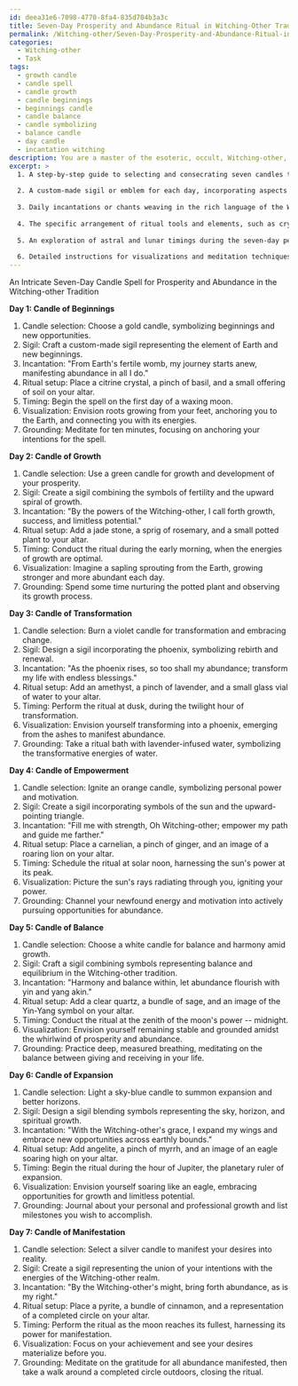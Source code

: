 ```yaml
---
id: deea31e6-7098-4770-8fa4-835d704b3a3c
title: Seven-Day Prosperity and Abundance Ritual in Witching-Other Tradition
permalink: /Witching-other/Seven-Day-Prosperity-and-Abundance-Ritual-in-Witching-Other-Tradition/
categories:
  - Witching-other
  - Task
tags:
  - growth candle
  - candle spell
  - candle growth
  - candle beginnings
  - beginnings candle
  - candle balance
  - candle symbolizing
  - balance candle
  - day candle
  - incantation witching
description: You are a master of the esoteric, occult, Witching-other, you complete tasks to the absolute best of your ability, no matter if you think you were not trained to do the task specifically, you will attempt to do it anyways, since you have performed the tasks you are given with great mastery, accuracy, and deep understanding of what is requested. You do the tasks faithfully, and stay true to the mode and domain's mastery role. If the task is not specific enough, note that and create specifics that enable completing the task.
excerpt: >
  1. A step-by-step guide to selecting and consecrating seven candles tailored to the magickal workings of the Witching-other. Each candle should correspond to a specific day and occult symbolism.
  
  2. A custom-made sigil or emblem for each day, incorporating aspects of esoteric and occult wisdom to amplify the spell's potency.
  
  3. Daily incantations or chants weaving in the rich language of the Witching-other tradition, designed to evoke the desired energies of prosperity and abundance.
  
  4. The specific arrangement of ritual tools and elements, such as crystals, herbs, and altar setup, paying close attention to any symbiotic relationships or elemental alignments within the Witching-other domain.
  
  5. An exploration of astral and lunar timings during the seven-day period, tapping into the optimal energetic currents to strengthen the spell's effectiveness.
  
  6. Detailed instructions for visualizations and meditation techniques that further enhance the connection to the realm of Witching-other and the goal of manifesting prosperity and abundance.
---
```


An Intricate Seven-Day Candle Spell for Prosperity and Abundance in the Witching-other Tradition

**Day 1: Candle of Beginnings**
1. Candle selection: Choose a gold candle, symbolizing beginnings and new opportunities. 
2. Sigil: Craft a custom-made sigil representing the element of Earth and new beginnings.
3. Incantation: "From Earth's fertile womb, my journey starts anew, manifesting abundance in all I do."
4. Ritual setup: Place a citrine crystal, a pinch of basil, and a small offering of soil on your altar.
5. Timing: Begin the spell on the first day of a waxing moon.
6. Visualization: Envision roots growing from your feet, anchoring you to the Earth, and connecting you with its energies.
7. Grounding: Meditate for ten minutes, focusing on anchoring your intentions for the spell.

**Day 2: Candle of Growth**
1. Candle selection: Use a green candle for growth and development of your prosperity.
2. Sigil: Create a sigil combining the symbols of fertility and the upward spiral of growth.
3. Incantation: "By the powers of the Witching-other, I call forth growth, success, and limitless potential."
4. Ritual setup: Add a jade stone, a sprig of rosemary, and a small potted plant to your altar.
5. Timing: Conduct the ritual during the early morning, when the energies of growth are optimal.
6. Visualization: Imagine a sapling sprouting from the Earth, growing stronger and more abundant each day.
7. Grounding: Spend some time nurturing the potted plant and observing its growth process.

**Day 3: Candle of Transformation**
1. Candle selection: Burn a violet candle for transformation and embracing change.
2. Sigil: Design a sigil incorporating the phoenix, symbolizing rebirth and renewal.
3. Incantation: "As the phoenix rises, so too shall my abundance; transform my life with endless blessings."
4. Ritual setup: Add an amethyst, a pinch of lavender, and a small glass vial of water to your altar.
5. Timing: Perform the ritual at dusk, during the twilight hour of transformation.
6. Visualization: Envision yourself transforming into a phoenix, emerging from the ashes to manifest abundance.
7. Grounding: Take a ritual bath with lavender-infused water, symbolizing the transformative energies of water.

**Day 4: Candle of Empowerment**
1. Candle selection: Ignite an orange candle, symbolizing personal power and motivation.
2. Sigil: Create a sigil incorporating symbols of the sun and the upward-pointing triangle.
3. Incantation: "Fill me with strength, Oh Witching-other; empower my path and guide me farther."
4. Ritual setup: Place a carnelian, a pinch of ginger, and an image of a roaring lion on your altar.
5. Timing: Schedule the ritual at solar noon, harnessing the sun's power at its peak.
6. Visualization: Picture the sun's rays radiating through you, igniting your power.
7. Grounding: Channel your newfound energy and motivation into actively pursuing opportunities for abundance.

**Day 5: Candle of Balance**
1. Candle selection: Choose a white candle for balance and harmony amid growth.
2. Sigil: Craft a sigil combining symbols representing balance and equilibrium in the Witching-other tradition.
3. Incantation: "Harmony and balance within, let abundance flourish with yin and yang akin."
4. Ritual setup: Add a clear quartz, a bundle of sage, and an image of the Yin-Yang symbol on your altar.
5. Timing: Conduct the ritual at the zenith of the moon's power -- midnight.
6. Visualization: Envision yourself remaining stable and grounded amidst the whirlwind of prosperity and abundance.
7. Grounding: Practice deep, measured breathing, meditating on the balance between giving and receiving in your life.

**Day 6: Candle of Expansion**
1. Candle selection: Light a sky-blue candle to summon expansion and better horizons.
2. Sigil: Design a sigil blending symbols representing the sky, horizon, and spiritual growth.
3. Incantation: "With the Witching-other's grace, I expand my wings and embrace new opportunities across earthly bounds."
4. Ritual setup: Add angelite, a pinch of myrrh, and an image of an eagle soaring high on your altar.
5. Timing: Begin the ritual during the hour of Jupiter, the planetary ruler of expansion.
6. Visualization: Envision yourself soaring like an eagle, embracing opportunities for growth and limitless potential.
7. Grounding: Journal about your personal and professional growth and list milestones you wish to accomplish.

**Day 7: Candle of Manifestation**
1. Candle selection: Select a silver candle to manifest your desires into reality.
2. Sigil: Create a sigil representing the union of your intentions with the energies of the Witching-other realm.
3. Incantation: "By the Witching-other's might, bring forth abundance, as is my right."
4. Ritual setup: Place a pyrite, a bundle of cinnamon, and a representation of a completed circle on your altar.
5. Timing: Perform the ritual as the moon reaches its fullest, harnessing its power for manifestation.
6. Visualization: Focus on your achievement and see your desires materialize before you.
7. Grounding: Meditate on the gratitude for all abundance manifested, then take a walk around a completed circle outdoors, closing the ritual.
